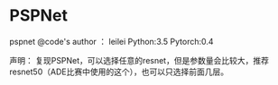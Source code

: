 # PSPNet
pspnet
@code's author ： leilei
Python:3.5
Pytorch:0.4

声明：
复现PSPNet，可以选择任意的resnet，但是参数量会比较大，推荐resnet50（ADE比赛中使用的这个），也可以只选择前面几层。

